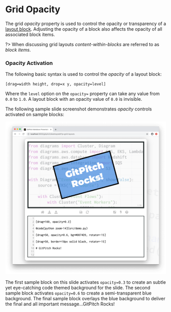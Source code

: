 # Grid Opacity

The grid *opacity* property is used to control the opacity or transparency of a [layout block](/grid-layouts/drag-and-drop.md). Adjusting the opacity of a block also affects the opacity of all associated  block items.

?> When discussing grid layouts *content-within-blocks* are referred to as *block items*.

### Opacity Activation

The following basic syntax is used to control the *opacity* of a layout block:

```
[drag=width height, drop=x y, opacity=level]
```

Where the `level` option on the `opacity=` property can take any value from `0.0` to `1.0`. A layout block with an opacity value of `0.0` is invisible.

The following sample slide screenshot demonstrates *opacity* controls activated on sample blocks:

![Sample slide demonstrating grid layouts opacity](../_images/gitpitch-grid-layouts-opacity.png)

The first sample block on this slide activates `opacity=0.3` to create an subtle yet eye-catching code themed background for the slide. The second sample block activates `opacity=0.6` to create a semi-transparent blue background. The final sample block overlays the blue background to deliver the final and all important message...GitPitch Rocks!

